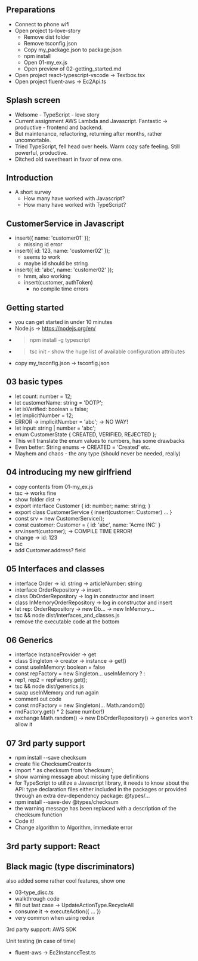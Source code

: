 ## Preparations
* Connect to phone wifi
* Open project ts-love-story
  * Remove dist folder
  * Remove tsconfig.json
  * Copy my_package.json to package.json
  * npm install
  * Open 01-my_ex.js
  * Open preview of 02-getting_started.md
* Open project react-typescript-vscode -> Textbox.tsx
* Open project fluent-aws -> Ec2Api.ts

## Splash screen
* Welsome - TypeScript - love story
* Current assignment AWS Lambda and Javascript. Fantastic -> productive - frontend and backend.
* But maintenance, refactoring, returning after months, rather uncomortable.
* Tried TypeScript, fell head over heels. Warm cozy safe feeling. Still powerful, productive.
* Ditched old sweetheart in favor of new one.

## Introduction
* A short survey
  * How many have worked with Javascript?
  * How many have worked with TypeScript?

## CustomerService in Javascript
* insert({ name: 'customer01' });
  * missing id error
* insert({ id: 123, name: 'customer02' });
  * seems to work
  * maybe id should be string
* insert({ id: 'abc', name: 'customer02' });
  * hmm, also working
  * insert(customer, authToken)
    * no compile time errors

## Getting started
* you can get started in under 10 minutes
* Node.js -> https://nodejs.org/en/
* > npm install -g typescript
* > tsc init - show the huge list of available configuration attributes
* copy my_tsconfig.json -> tsconfig.json

## 03 basic types
* let count: number = 12;
* let customerName: string = 'DOTP';
* let isVerified: boolean = false;
* let implicitNumber = 12;
* ERROR -> implicitNumber = 'abc'; -> NO WAY!
* let input: string | number = 'abc';
* enum CustomerState { CREATED, VERIFIED, REJECTED };
* This will translate the enum values to numbers, has some drawbacks
* Even better: String enums -> CREATED = 'Created' etc.
* Mayhem and chaos - the any type (should never be needed, really)

## 04 introducing my new girlfriend
* copy contents from 01-my_ex.js
* tsc -> works fine
* show folder dist ->
* export interface Customer { id: number; name: string; }
* export class CustomerService { insert(customer: Customer) ... }
* const srv = new CustomerService();
* const customer: Customer = { id: 'abc', name: 'Acme INC' }
* srv.insert(customer); -> COMPILE TIME ERROR!
* change -> id: 123
* tsc
* add Customer.address? field

## 05 Interfaces and classes
* interface Order -> id: string -> articleNumber: string
* interface OrderRepository -> insert
* class DbOrderRepository -> log in constructor and insert
* class InMemoryOrderRepository -> log in constructor and insert
* let rep: OrderRepository -> new Db... -> new InMemory...
* tsc && node dist/interfaces_and_classes.js
* remove the executable code at the bottom

## 06 Generics
* interface InstanceProvider<T> -> get
* class Singleton -> creator ->  instance -> get()
* const useInMemory: boolean = false
* const repFactory = new Singleton... useInMemory ? :
* rep1, rep2 = repFactory.get();
* tsc && node dist/generics.js
* swap useInMemory and run again
* comment out code
* const rndFactory = new Singleton<number>(... Math.random())
* rndFactory.get() * 2 (same number!)
* exchange Math.random() -> new DbOrderRepository() -> generics won't allow it

## 07 3rd party support
* npm install --save checksum
* create file ChecksumCreator.ts
* import * as checksum from 'checksum';
* show warning message about missing type definitions
* for TypeScript to utilize a Javascript library, it needs to know about the API: type declaration files either included in the packages or provided through an extra dev-dependency package: @types/...
* npm install --save-dev @types/checksum
* the warning message has been replaced with a description of the checksum function
* Code it!
* Change algorithm to Algorithm, immediate error

## 3rd party support: React

## Black magic (type discriminators)
  also added some rather cool features, show one
  * 03-type_disc.ts
  * walkthrough code
  * fill out last case -> UpdateActionType.RecycleAll
  * consume it -> executeAction({ ... })
  * very common when using redux


3rd party support: AWS SDK

Unit testing (in case of time)
  * fluent-aws -> Ec2InstanceTest.ts






